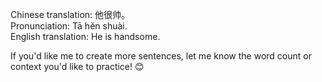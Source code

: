 Chinese translation: 他很帅。  
Pronunciation: Tā hěn shuài.  
English translation: He is handsome.  

If you'd like me to create more sentences, let me know the word count or context you'd like to practice! 😊